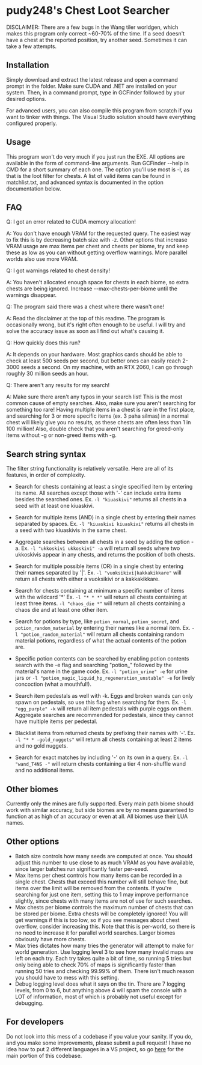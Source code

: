 # pudy248's Chest Loot Searcher
DISCLAIMER: There are a few bugs in the Wang tiler worldgen, which makes this program only correct ~60-70% of the time. If a seed doesn't have a chest at the reported position, try another seed. Sometimes it can take a few attempts.

## Installation
Simply download and extract the latest release and open a command prompt in the folder. Make sure CUDA and .NET are installed on your system. Then, in a command prompt, type in GCFinder followed by your desired options.

For advanced users, you can also compile this program from scratch if you want to tinker with things. The Visual Studio solution should have everything configured properly.

## Usage
This program won't do very much if you just run the EXE. All options are available in the form of command-line arguments. Run GCFinder --help in CMD for a short summary of each one. The option you'll use most is -l, as that is the loot filter for chests. A list of valid items can be found in matchlist.txt, and advanced syntax is documented in the option documentation below.

## FAQ
Q: I got an error related to CUDA memory allocation!

A: You don't have enough VRAM for the requested query. The easiest way to fix this is by decreasing batch size with -z. Other options that increase VRAM usage are max items per chest and chests per biome, try and keep these as low as you can without getting overflow warnings. More parallel worlds also use more VRAM.

Q: I got warnings related to chest density!

A: You haven't allocated enough space for chests in each biome, so extra chests are being ignored. Increase --max-chests-per-biome until the warnings disappear.

Q: The program said there was a chest where there wasn't one!

A: Read the disclaimer at the top of this readme. The program is occasionally wrong, but it's right often enough to be useful. I will try and solve the accuracy issue as soon as I find out what's causing it.

Q: How quickly does this run?

A: It depends on your hardware. Most graphics cards should be able to check at least 500 seeds per second, but better ones can easily reach 2-3000 seeds a second. On my machine, with an RTX 2060, I can go through roughly 30 million seeds an hour.

Q: There aren't any results for my search!

A: Make sure there aren't any typos in your search list! This is the most common cause of empty searches. Also, make sure you aren't searching for something too rare! Having multiple items in a chest is rare in the first place, and searching for 3 or more specific items (ex. 3 paha silmas) in a normal chest will likely give you no results, as these chests are often less than 1 in 100 million! Also, double check that you aren't searching for greed-only items without -g or non-greed items with -g.

## Search string syntax
The filter string functionality is relatively versatile. Here are all of its features, in order of complexity.
- Search for chests containing at least a single specified item by entering its name. All searches except those with '-' can include extra items besides the searched ones. Ex. `-l "kiuaskivi"` returns all chests in a seed with at least one kiuaskivi.

- Search for multiple items (AND) in a single chest by entering their names separated by spaces. Ex. `-l "kiuaskivi kiuaskivi"` returns all chests in a seed with two kiuaskivis in the same chest.

- Aggregate searches between all chests in a seed by adding the option -a. Ex. `-l "ukkoskivi ukkoskivi" -a` will return all seeds where two ukkoskivis appear in any chests, and returns the position of both chests.

- Search for multiple possible items (OR) in a single chest by entering their names separated by '|'. Ex. `-l "vuoksikivi|kakkakikkare"` will return all chests with either a vuoksikivi or a kakkakikkare.

- Search for chests containing at minimum a specific number of items with the wildcard '\*' Ex. `-l "* * *"` will return all chests containing at least three items. `-l "chaos_die *"` will return all chests containing a chaos die and at least one other item.

- Search for potions by type, like `potion_normal`, `potion_secret`, and `potion_random_material` by entering their names like a normal item. Ex. `-l "potion_random_material"` will return all chests containing random material potions, regardless of what the actual contents of the potion are.

- Specific potion contents can be searched by enabling potion contents search with the -e flag and searching "potion_" followed by the material's name in the game code. Ex. `-l "potion_urine" -e` for urine jars or `-l "potion_magic_liquid_hp_regeneration_unstable" -e` for lively concoction (what a mouthful!).

- Search item pedestals as well with -k. Eggs and broken wands can only spawn on pedestals, so use this flag when searching for them. Ex. `-l "egg_purple" -k` will return all item pedestals with purple eggs on them. Aggregate searches are recommended for pedestals, since they cannot have multiple items per pedestal.

- Blacklist items from returned chests by prefixing their names with '-'. Ex. `-l "* * -gold_nuggets"` will return all chests containing at least 2 items and no gold nuggets.

- Search for exact matches by including '-' on its own in a query. Ex. `-l "wand_T4NS -"` will return chests containing a tier 4 non-shuffle wand and no additional items.

## Other biomes
Currently only the mines are fully supported. Every main path biome should work with similar accuracy, but side biomes are by no means guaranteed to function at as high of an accuracy or even at all. All biomes use their LUA names.

## Other options
- Batch size controls how many seeds are computed at once. You should adjust this number to use close to as much VRAM as you have available, since larger batches run significantly faster per-seed.
- Max items per chest controls how many items can be recorded in a single chest. Chests that exceed this number will still behave fine, but items over the limit will be removed from the contents. If you're searching for just one item, setting this to 1 may improve performance slightly, since chests with many items are not of use for such searches.
- Max chests per biome controls the maximum number of chests that can be stored per biome. Extra chests will be completely ignored! You will get warnings if this is too low, so if you see messages about chest overflow, consider increasing this. Note that this is per-world, so there is no need to increase it for parallel world searches. Larger biomes obviously have more chests.
- Max tries dictates how many tries the generator will attempt to make for world generation. Use logging level 3 to see how many invalid maps are left on each try. Each try takes quite a bit of time, so running 5 tries but only being able to check 70% of maps is significantly faster than running 50 tries and checking 99.99% of them. There isn't much reason you should have to mess with this setting.
- Debug logging level does what it says on the tin. There are 7 logging levels, from 0 to 6, but anything above 4 will spam the console with a LOT of information, most of which is probably not useful except for debugging.
 
 ## For developers
 Do not look into this mess of a codebase if you value your sanity. If you do, and you make some improvements, please submit a pull request! I have no idea how to put 2 different languages in a VS project, so go <a href="https://github.com/pudy248/NoitaChestFinderCUDA/">here</a> for the main portion of this codebase.
